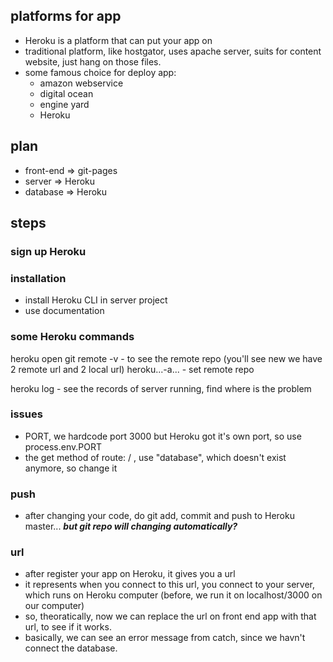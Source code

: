 ## platforms for app
- Heroku is a platform that can put your app on 
- traditional platform, like hostgator, uses apache server, suits for content website, just hang on those files.
- some famous choice for deploy app: 
  - amazon webservice
  - digital ocean
  - engine yard
  - Heroku

## plan
- front-end => git-pages
- server => Heroku
- database => Heroku

## steps

### sign up Heroku

### installation
- install Heroku CLI in server project
- use documentation

### some Heroku commands
heroku open
git remote -v - to see the remote repo
(you'll see new we have 2 remote url and 2 local url)
heroku...-a... - set remote repo

heroku log - see the records of server running, find where is the problem

### issues
- PORT, we hardcode port 3000 but Heroku got it's own port, so use process.env.PORT
- the get method of route: / , use "database", which doesn't exist anymore, so change it

### push
- after changing your code, do git add, commit and push to Heroku master...
***but git repo will changing automatically?***

### url
- after register your app on Heroku, it gives you a url
- it represents when you connect to this url, you connect to your server, which runs on Heroku computer
(before, we run it on localhost/3000 on our computer)
- so, theoratically, now we can replace the url on front end app with that url, to see if it works.
- basically, we can see an error message from catch, since we havn't connect the database.
